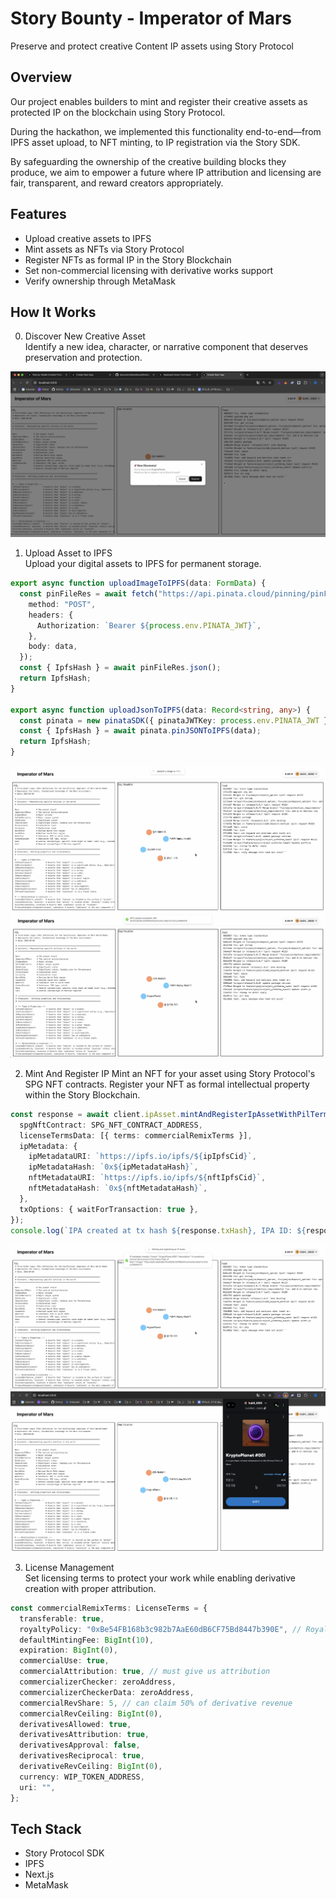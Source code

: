 # Story Bounty - Imperator of Mars

Preserve and protect creative Content IP assets using Story Protocol

## Overview

Our project enables builders to mint and register their creative assets as protected IP on the blockchain using Story Protocol.

During the hackathon, we implemented this functionality end-to-end—from IPFS asset upload, to NFT minting, to IP registration via the Story SDK.

By safeguarding the ownership of the creative building blocks they produce, we aim to empower a future where IP attribution and licensing are fair, transparent, and reward creators appropriately.

## Features

- Upload creative assets to IPFS
- Mint assets as NFTs via Story Protocol
- Register NFTs as formal IP in the Story Blockchain
- Set non-commercial licensing with derivative works support
- Verify ownership through MetaMask

## How It Works

0. Discover New Creative Asset  
   Identify a new idea, character, or narrative component that deserves preservation and protection.

![step0](./image/0_discover_asset.png)

1. Upload Asset to IPFS  
   Upload your digital assets to IPFS for permanent storage.

```ts
export async function uploadImageToIPFS(data: FormData) {
  const pinFileRes = await fetch("https://api.pinata.cloud/pinning/pinFileToIPFS", {
    method: "POST",
    headers: {
      Authorization: `Bearer ${process.env.PINATA_JWT}`,
    },
    body: data,
  });
  const { IpfsHash } = await pinFileRes.json();
  return IpfsHash;
}

export async function uploadJsonToIPFS(data: Record<string, any>) {
  const pinata = new pinataSDK({ pinataJWTKey: process.env.PINATA_JWT });
  const { IpfsHash } = await pinata.pinJSONToIPFS(data);
  return IpfsHash;
}
```

![step1_1](./image/1_1_upload_ipfs.png)
![step1_2](./image/1_2_upload_ipfs.png)

2. Mint And Register IP
   Mint an NFT for your asset using Story Protocol's SPG NFT contracts.
   Register your NFT as formal intellectual property within the Story Blockchain.

```ts
const response = await client.ipAsset.mintAndRegisterIpAssetWithPilTerms({
  spgNftContract: SPG_NFT_CONTRACT_ADDRESS,
  licenseTermsData: [{ terms: commercialRemixTerms }],
  ipMetadata: {
    ipMetadataURI: `https://ipfs.io/ipfs/${ipIpfsCid}`,
    ipMetadataHash: `0x${ipMetadataHash}`,
    nftMetadataURI: `https://ipfs.io/ipfs/${nftIpfsCid}`,
    nftMetadataHash: `0x${nftMetadataHash}`,
  },
  txOptions: { waitForTransaction: true },
});
console.log(`IPA created at tx hash ${response.txHash}, IPA ID: ${response.ipId}`);
```

![step2_1](./image/2_1_mint_register_ip.png)
![step1_2](./image/2_2_metamask.png)

3. License Management  
   Set licensing terms to protect your work while enabling derivative creation with proper attribution.

```ts
const commercialRemixTerms: LicenseTerms = {
  transferable: true,
  royaltyPolicy: "0xBe54FB168b3c982b7AaE60dB6CF75Bd8447b390E", // RoyaltyPolicyLAP address from https://docs.story.foundation/docs/deployed-smart-contracts
  defaultMintingFee: BigInt(10),
  expiration: BigInt(0),
  commercialUse: true,
  commercialAttribution: true, // must give us attribution
  commercializerChecker: zeroAddress,
  commercializerCheckerData: zeroAddress,
  commercialRevShare: 5, // can claim 50% of derivative revenue
  commercialRevCeiling: BigInt(0),
  derivativesAllowed: true,
  derivativesAttribution: true,
  derivativesApproval: false,
  derivativesReciprocal: true,
  derivativeRevCeiling: BigInt(0),
  currency: WIP_TOKEN_ADDRESS,
  uri: "",
};
```

## Tech Stack

- Story Protocol SDK
- IPFS
- Next.js
- MetaMask
